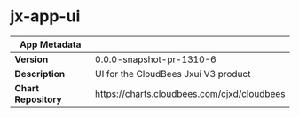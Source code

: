 # jx-app-ui

|App Metadata||
|---|---|
| **Version** | 0.0.0-snapshot-pr-1310-6 |
| **Description** | UI for the CloudBees Jxui V3 product |
| **Chart Repository** | https://charts.cloudbees.com/cjxd/cloudbees |
